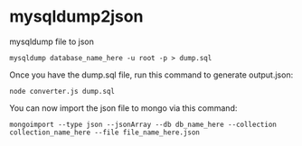 # mysqldump2json
mysqldump file to json

```
mysqldump database_name_here -u root -p > dump.sql
```
Once you have the dump.sql file, run this command to generate output.json:
```
node converter.js dump.sql
```


You can now import the json file to mongo via this command:
```
mongoimport --type json --jsonArray --db db_name_here --collection collection_name_here --file file_name_here.json
```
